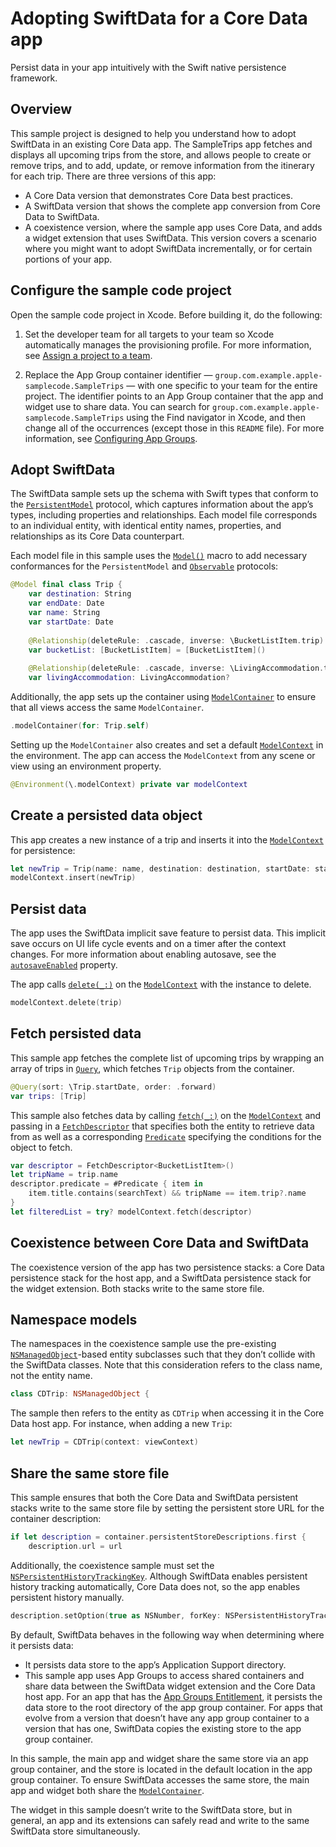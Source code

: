# Adopting SwiftData for a Core Data app

Persist data in your app intuitively with the Swift native persistence framework.

## Overview
This sample project is designed to help you understand how to adopt SwiftData in an existing Core Data app. The SampleTrips app fetches and displays all upcoming trips from the store, and allows people to create or remove trips, and to add, update, or remove information from the itinerary for each trip. There are three versions of this app:

- A Core Data version that demonstrates Core Data best practices.
- A SwiftData version that shows the complete app conversion from Core Data to SwiftData.
- A coexistence version, where the sample app uses Core Data, and adds a widget extension that uses SwiftData. This version covers a scenario where you might want to adopt SwiftData incrementally, or for certain portions of your app.

## Configure the sample code project

Open the sample code project in Xcode. Before building it, do the following:

1. Set the developer team for all targets to your team so Xcode automatically manages the provisioning profile. For more information, see [Assign a project to a team](https://help.apple.com/xcode/mac/current/#/dev23aab79b4).

2. Replace the App Group container identifier — `group.com.example.apple-samplecode.SampleTrips` — with one specific to your team for the entire project. The identifier points to an App Group container that the app and widget use to share data. You can search for `group.com.example.apple-samplecode.SampleTrips` using the Find navigator in Xcode, and then change all of the occurrences (except those in this `README` file). For more information, see [Configuring App Groups](https://developer.apple.com/documentation/xcode/configuring-app-groups).

## Adopt SwiftData

The SwiftData sample sets up the schema with Swift types that conform to the [`PersistentModel`](https://developer.apple.com/documentation/swiftdata/persistentmodel) protocol, which captures information about the app’s types, including properties and relationships. Each model file corresponds to an individual entity, with identical entity names, properties, and relationships as its Core Data counterpart.

Each model file in this sample uses the [`Model()`](https://developer.apple.com/documentation/swiftdata/model()) macro to add necessary conformances for the `PersistentModel` and [`Observable`](https://developer.apple.com/documentation/observation/observable) protocols:

``` swift
@Model final class Trip {
    var destination: String
    var endDate: Date
    var name: String
    var startDate: Date
    
    @Relationship(deleteRule: .cascade, inverse: \BucketListItem.trip)
    var bucketList: [BucketListItem] = [BucketListItem]()
    
    @Relationship(deleteRule: .cascade, inverse: \LivingAccommodation.trip)
    var livingAccommodation: LivingAccommodation?
```

Additionally, the app sets up the container using [`ModelContainer`](https://developer.apple.com/documentation/swiftdata/modelcontainer) to ensure that all views access the same `ModelContainer`.
``` swift
.modelContainer(for: Trip.self)
```

Setting up the `ModelContainer` also creates and set a default [`ModelContext`](https://developer.apple.com/documentation/swiftdata/modelcontext) in the environment. The app can access the `ModelContext` from any scene or view using an environment property.
``` swift
@Environment(\.modelContext) private var modelContext
```

## Create a persisted data object

This app creates a new instance of a trip and inserts it into the [`ModelContext`](https://developer.apple.com/documentation/swiftdata/modelcontext) for persistence:
``` swift
let newTrip = Trip(name: name, destination: destination, startDate: startDate, endDate: endDate)
modelContext.insert(newTrip)
```

## Persist data

The app uses the SwiftData implicit save feature to persist data. This implicit save occurs on UI life cycle events and on a timer after the context changes. For more information about enabling autosave, see the [`autosaveEnabled`](https://developer.apple.com/documentation/swiftdata/modelcontext/autosaveenabled) property.

The app calls [`delete(_:)`](https://developer.apple.com/documentation/swiftdata/modelcontext/delete(_:)) on the [`ModelContext`](https://developer.apple.com/documentation/swiftdata/modelcontext) with the instance to delete.

``` swift
modelContext.delete(trip)
```

## Fetch persisted data

This sample app fetches the complete list of upcoming trips by wrapping an array of trips in [`Query`](https://developer.apple.com/documentation/swiftdata/query), which fetches `Trip` objects from the container.

``` swift
@Query(sort: \Trip.startDate, order: .forward)
var trips: [Trip]
```

This sample also fetches data by calling [`fetch(_:)`](https://developer.apple.com/documentation/swiftdata/modelcontext/fetch(_:)) on the [`ModelContext`](https://developer.apple.com/documentation/swiftdata/modelcontext) and passing in a [`FetchDescriptor`](https://developer.apple.com/documentation/swiftdata/fetchdescriptor) that specifies both the entity to retrieve data from as well as a corresponding [`Predicate`](https://developer.apple.com/documentation/foundation/predicate) specifying the conditions for the object to fetch.

``` swift
var descriptor = FetchDescriptor<BucketListItem>()
let tripName = trip.name
descriptor.predicate = #Predicate { item in
    item.title.contains(searchText) && tripName == item.trip?.name
}
let filteredList = try? modelContext.fetch(descriptor)
```

## Coexistence between Core Data and SwiftData

The coexistence version of the app has two persistence stacks: a Core Data persistence stack for the host app, and a SwiftData persistence stack for the widget extension. Both stacks write to the same store file.

## Namespace models

The namespaces in the coexistence sample use the pre-existing [`NSManagedObject`](https://developer.apple.com/documentation/coredata/nsmanagedobject)-based entity subclasses such that they don’t collide with the SwiftData classes. Note that this consideration refers to the class name, not the entity name.

``` swift
class CDTrip: NSManagedObject {
```

The sample then refers to the entity as `CDTrip` when accessing it in the Core Data host app. For instance, when adding a new `Trip`:

``` swift
let newTrip = CDTrip(context: viewContext)
```

## Share the same store file

This sample ensures that both the Core Data and SwiftData persistent stacks write to the same store file by setting the persistent store URL for the container description:

``` swift
if let description = container.persistentStoreDescriptions.first {
    description.url = url
```

Additionally, the coexistence sample must set the [`NSPersistentHistoryTrackingKey`](https://developer.apple.com/documentation/coredata/nspersistenthistorytrackingkey). Although SwiftData enables persistent history tracking automatically, Core Data does not, so the app enables persistent history manually.

``` swift
description.setOption(true as NSNumber, forKey: NSPersistentHistoryTrackingKey)
```

By default, SwiftData behaves in the following way when determining where it persists data:

* It persists data store to the app’s Application Support directory.
* This sample app uses App Groups to access shared containers and share data between the SwiftData widget extension and the Core Data host app. For an app that has the [App Groups Entitlement](https://developer.apple.com/documentation/bundleresources/entitlements/com_apple_security_application-groups), it persists the data store to the root directory of the app group container. For apps that evolve from a version that doesn’t have any app group container to a version that has one, SwiftData copies the existing store to the app group container.

In this sample, the main app and widget share the same store via an app group container, and the store is located in the default location in the app group container. To ensure SwiftData accesses the same store, the main app and widget both share the [`ModelContainer`](https://developer.apple.com/documentation/swiftdata/modelcontainer).

The widget in this sample doesn’t write to the SwiftData store, but in general, an app and its extensions can safely read and write to the same SwiftData store simultaneously.
